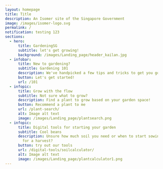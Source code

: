 ```yaml
---
layout: homepage
title: Title
description: An Isomer site of the Singapore Government
image: /images/isomer-logo.svg
permalink: /
notification: testing 123
sections:
  - hero:
      title: GardeningSG
      subtitle: let's get growing!
      background: /images/Landing_page/header_kailan.jpg
  - infobar:
      title: New to gardening?
      subtitle: Gardening 101
      description: We've handpicked a few tips and tricks to get you going
      button: Let's get started!
      url: /101
  - infopic:
      title: Grow with the flow
      subtitle: Not sure what to grow?
      description: Find a plant to grow based on your garden space!
      button: Recommend a plant to me
      url: /plant-search/
      alt: Image alt text
      image: /images/Landing_page/plantsearch.png
  - infopic:
      title: Digital tools for starting your garden
      subtitle: Cool beans
      description: Unsure how much soil you need or when to start sowing your seeds
        for a harvest?
      button: try out our tools
      url: /digital-tools/soilcalculator/
      alt: Image alt text
      image: /images/Landing_page/plantcalculator1.png
---
```

